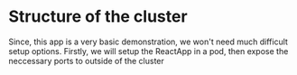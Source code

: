 # Structure of the cluster

Since, this app is a very basic demonstration, we won't need much difficult setup options. Firstly, we will setup the ReactApp in a pod, then expose the neccessary ports to outside of the cluster